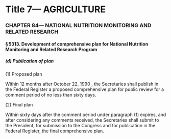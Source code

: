 
# Title 7— AGRICULTURE
### CHAPTER 84— NATIONAL NUTRITION MONITORING AND RELATED RESEARCH
#### § 5313. Development of comprehensive plan for National Nutrition Monitoring and Related Research Program
##### (d) Publication of plan

(1) Proposed plan

Within 12 months after October 22, 1990 , the Secretaries shall publish in the Federal Register a proposed comprehensive plan for public review for a comment period of no less than sixty days.

(2) Final plan

Within sixty days after the comment period under paragraph (1) expires, and after considering any comments received, the Secretaries shall submit to the President, for submission to the Congress and for publication in the Federal Register, the final comprehensive plan.
